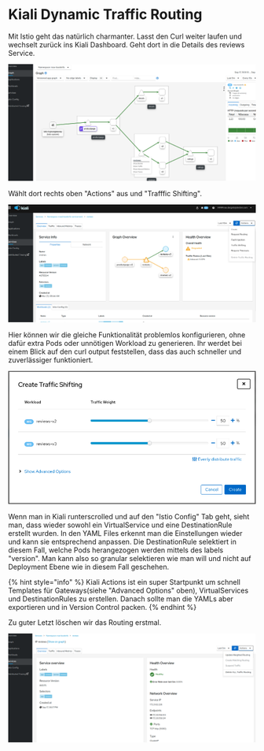 # Kiali Dynamic Traffic Routing

Mit Istio geht das natürlich charmanter. Lasst den Curl weiter laufen und wechselt zurück ins Kiali Dashboard. Geht dort in die Details des reviews Service.

![](../../../.gitbook/assets/image%20%28101%29.png)

Wählt dort rechts oben "Actions" aus und "Trafffic Shifting".

![](../../../.gitbook/assets/image%20%28153%29.png)

Hier können wir die gleiche Funktionalität problemlos konfigurieren, ohne dafür extra Pods oder unnötigen Workload zu generieren. Ihr werdet bei einem Blick auf den curl output feststellen, dass das auch schneller und zuverlässiger funktioniert.

![](../../../.gitbook/assets/image%20%28170%29.png)

Wenn man in Kiali runterscrolled und auf den "Istio Config" Tab geht, sieht man, dass wieder sowohl ein VirtualService und eine DestinationRule erstellt wurden. In den YAML Files erkennt man die Einstellungen wieder und kann sie entsprechend anpassen. Die DestinationRule selektiert in diesem Fall, welche Pods herangezogen werden mittels des labels "version". Man kann also so granular selektieren wie man will und nicht auf Deployment Ebene wie in diesem Fall geschehen.

{% hint style="info" %}
Kiali Actions ist ein super Startpunkt um schnell Templates für Gateways\(siehe "Advanced Options" oben\), VirtualServices und DestinationRules zu erstellen. Danach sollte man die YAMLs aber exportieren und in Version Control packen.
{% endhint %}

Zu guter Letzt löschen wir das Routing erstmal.

![](../../../.gitbook/assets/image%20%28105%29.png)

